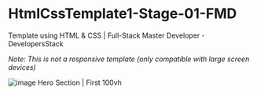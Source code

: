 # HtmlCssTemplate1-Stage-01-FMD
Template using HTML &amp; CSS | Full-Stack Master Developer - DevelopersStack

_Note: This is not a responsive template (only compatible with large screen devices)_


![image](https://github.com/user-attachments/assets/e1a0f30e-8cd0-4cba-bbc8-4b4a4036e8b5)
Hero Section | First 100vh

